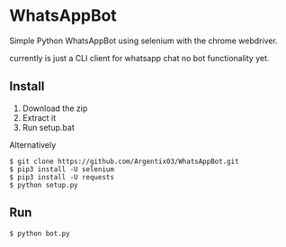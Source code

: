 # WhatsAppBot
Simple Python WhatsAppBot using selenium with the chrome webdriver.

currently is just a CLI client for whatsapp chat no bot functionality yet.

## Install
1. Download the zip  
2. Extract it
3. Run setup.bat  

Alternatively  
```
$ git clone https://github.com/Argentix03/WhatsAppBot.git  
$ pip3 install -U selenium  
$ pip3 install -U requests
$ python setup.py
```


## Run
```
$ python bot.py
```
